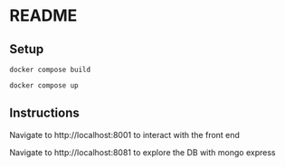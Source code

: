 # README

## Setup
```
docker compose build

docker compose up
```

## Instructions
Navigate to http://localhost:8001 to interact with the front end

Navigate to http://localhost:8081 to explore the DB with mongo express
